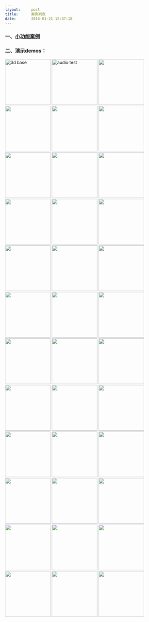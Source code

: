 ```yaml
---
layout:     post
title:      案例列表
date:       2016-01-21 12:37:18
---
```


### 一、[小功能案例](http://www.fgm.cc/learn/) ###


### 二、演示demos： ###

<a href="http://hongru.github.io/proj/jcanvas/rotate3D_Y.html"><img width="150" height="150" alt="3d base" src="http://hongru.github.io/images/readme/3d-base.jpg" /></a>
<a href="http://hongru.github.io/test/audio/demo1.html"><img width="150" height="150" alt="audio test" src="http://hongru.github.io/images/readme/audio.jpg" /></a>
<a href="http://hongru.github.com/test/ballcos.html"><img width="150" height="150" alt="" src="http://hongru.github.io/images/readme/ballcos.jpg" /></a>
<a href="http://hongru.github.com/test/canvas_perfomance/Bresenham.html"><img width="150" height="150" alt="" src="http://hongru.github.io/images/readme/bresenham.jpg" /></a>
<a href="http://hongru.github.com/test/canvas_perfomance/no-bresenham.html"><img width="150" height="150" alt="" src="http://hongru.github.io/images/readme/no-bresenham.jpg" /></a>
<a href="http://hongru.github.com/proj/jcanvas/circleCheck.html"><img width="150" height="150" alt="" src="http://hongru.github.io/images/readme/circle-check.jpg" /></a>
<a href="http://hongru.github.com/resource/touchflip/touch.html"><img width="150" height="150" alt="" src="http://hongru.github.io/images/readme/cssflip.jpg" /></a>
<a href="http://hongru.github.com/proj/escroll/demo2.html"><img width="150" height="150" alt="" src="http://hongru.github.io/images/readme/escroll.jpg" /></a>
<a href="http://hongru.github.com/test/imagePreviewBeforeUpload-chrome.html"><img width="150" height="150" alt="" src="http://hongru.github.io/images/readme/img-preview-chrome.jpg" /></a>
<a href="http://hongru.github.com/test/imagePreviewBeforeUpload-ff&ie.html"><img width="150" height="150" alt="" src="http://hongru.github.io/images/readme/img-preview-ffie.jpg" /></a>
<a href="http://hongru.github.com/proj/texturemapping/example/demo2.html"><img width="150" height="150" alt="" src="http://hongru.github.io/images/readme/img-rotate.jpg" /></a>
<a href="http://hongru.github.com/proj/jcanvas/JCanvas.html"><img width="150" height="150" alt="" src="http://hongru.github.io/images/readme/jcanvas.jpg" /></a>
<a href="http://hongru.github.com/resource/webkit-box/box3.html"><img width="150" height="150" alt="" src="http://hongru.github.io/images/readme/layout.jpg" /></a>
<a href="http://hongru.github.com/resource/css3-transform/let.html"><img width="150" height="150" alt="" src="http://hongru.github.io/images/readme/letjs.jpg" /></a>
<a href="http://hongru.github.com/test/canvas_loadinggif.html"><img width="150" height="150" alt="" src="http://hongru.github.io/images/readme/loading.jpg" /></a>
<a href="http://hongru.github.com/proj/texturemapping/example/demo1.html"><img width="150" height="150" alt="" src="http://hongru.github.io/images/readme/mapping.jpg" /></a>
<a href="http://hongru.github.com/proj/jcanvas/mouseEventCheck.html"><img width="150" height="150" alt="" src="http://hongru.github.io/images/readme/mouseevent.jpg" /></a>
<a href="http://hongru.github.com/resource/QQReader/mypageflip/index.html"><img width="150" height="150" alt="" src="http://hongru.github.io/images/readme/pageflip.jpg" /></a>
<a href="http://hongru.github.com/test/svg+vml/demo1.html"><img width="150" height="150" alt="" src="http://hongru.github.io/images/readme/rag-doll.jpg" /></a>
<a href="http://hongru.github.com/test/ResponsiveWeb/demos/respond.js/index.html"><img width="150" height="150" alt="" src="http://hongru.github.io/images/readme/responsive.jpg" /></a>
<a href="http://hongru.github.com/proj/sandy/room.html"><img width="150" height="150" alt="" src="http://hongru.github.io/images/readme/room.jpg" /></a>
<a href="http://hongru.github.com/resource/example/rotate3D_lines.html"><img width="150" height="150" alt="" src="http://hongru.github.io/images/readme/rotate-lines.jpg" /></a>
<a href="http://hongru.github.com/test/rubik/index.html"><img width="150" height="150" alt="" src="http://hongru.github.io/images/readme/rubik.jpg" /></a>
<a href="http://hongru.github.com/test/cnblogs/0313/4.html"><img width="150" height="150" alt="" src="http://hongru.github.io/images/readme/simpleball.jpg" /></a>
<a href="http://hongru.github.com/proj/sandy/sky.html"><img width="150" height="150" alt="" src="http://hongru.github.io/images/readme/sky.jpg" /></a>
<a href="http://hongru.github.com/test/svg+vml/demo2.html"><img width="150" height="150" alt="" src="http://hongru.github.io/images/readme/svg.jpg" /></a>
<a href="http://hongru.github.com/test/audio.test.html"><img width="150" height="150" alt="" src="http://hongru.github.io/images/readme/test-audio.jpg" /></a>
<a href="http://hongru.github.com/test/cnblogs/0313/5.html"><img width="150" height="150" alt="" src="http://hongru.github.io/images/readme/tween.jpg" /></a>
<a href="http://hongru.github.com/proj/jcanvas/vector2.html"><img width="150" height="150" alt="" src="http://hongru.github.io/images/readme/vector2.jpg" /></a>
<a href="http://hongru.github.com/test/rubik/zoom/index.html"><img width="150" height="150" alt="" src="http://hongru.github.io/images/readme/zoom.jpg" /></a>
<a href="http://hongru.github.io/proj/svg_treegraph/"><img width="150" height="150" alt="" src="http://hongru.github.com/images/readme/svg-tree.jpg" /></a>
<a href="http://hongru.github.io/proj/fisheye/"><img width="150" height="150" alt="" src="http://hongru.github.com/images/readme/fisheye.jpg" /></a>
<a href="http://hongru.github.io/taobao/grid-system/index.html"><img width="150" height="150" alt="" src="http://hongru.github.com/images/readme/gird.jpg" /></a>
<a href="http://hongru.github.io/taobao/pin/index.html"><img width="150" height="150" alt="" src="http://hongru.github.com/images/readme/mm.jpg" /></a>
<a href="http://hongru.github.io/proj/poco/poly.html"><img width="150" height="150" alt="" src="http://hongru.github.com/images/readme/poco.jpg" /></a>
<a href="http://hongru.github.io/test_3d/sys2.html"><img width="150" height="150" alt="" src="http://hongru.github.com/images/readme/sys2.png" /></a>

